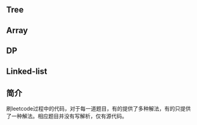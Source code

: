 ## Tree

## Array

## DP

## Linked-list

## 简介

刷leetcode过程中的代码，对于每一道题目，有的提供了多种解法，有的只提供了一种解法。相应题目并没有写解析，仅有源代码。




